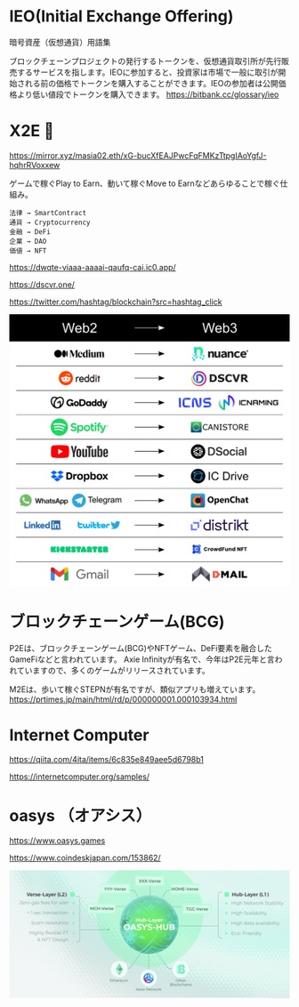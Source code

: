 # IEO(Initial Exchange Offering) 
暗号資産（仮想通貨）用語集

ブロックチェーンプロジェクトの発行するトークンを、仮想通貨取引所が先行販売するサービスを指します。IEOに参加すると、投資家は市場で一般に取引が開始される前の価格でトークンを購入することができます。IEOの参加者は公開価格より低い値段でトークンを購入できます。
https://bitbank.cc/glossary/ieo


# X2E 🔴
https://mirror.xyz/masia02.eth/xG-bucXfEAJPwcFqFMKzTtpgIAoYgfJ-hqhrRVoxxew

ゲームで稼ぐPlay to Earn、動いて稼ぐMove to Earnなどあらゆることで稼ぐ仕組み。

```
法律 → SmartContract
通貨 → Cryptocurrency
金融 → DeFi
企業 → DAO
価値 → NFT
```
https://dwqte-viaaa-aaaai-qaufq-cai.ic0.app/

https://dscvr.one/

https://twitter.com/hashtag/blockchain?src=hashtag_click

![web3](https://github.com/hiro-9999/blog/blob/master/.%E5%85%83%E5%AE%87%E5%AE%99/FR9DQ8JWYAEHtIp.jpeg)



# ブロックチェーンゲーム(BCG)

P2Eは、ブロックチェーンゲーム(BCG)やNFTゲーム、DeFi要素を融合したGameFiなどと言われています。
Axie Infinityが有名で、今年はP2E元年と言われていますので、多くのゲームがリリースされています。

M2Eは、歩いて稼ぐSTEPNが有名ですが、類似アプリも増えています。
https://prtimes.jp/main/html/rd/p/000000001.000103934.html

# Internet Computer
https://qiita.com/4ita/items/6c835e849aee5d6798b1

https://internetcomputer.org/samples/

# oasys （オアシス）
https://www.oasys.games

https://www.coindeskjapan.com/153862/

![hub](https://github.com/hiro-9999/blog/blob/master/.%E5%85%83%E5%AE%87%E5%AE%99/%E3%82%B9%E3%82%AF%E3%83%AA%E3%83%BC%E3%83%B3%E3%82%B7%E3%83%A7%E3%83%83%E3%83%88%202022-08-01%2019.56.12.png)
